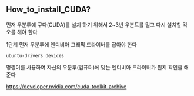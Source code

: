 ## How_to_install_CUDA?

먼저 우분투에 쿠다(CUDA)를 설치 하기 위해서 2~3번 우분트를 밀고 다시 설치할 각오를 해야 한다  

1단계 먼저 우분투에 엔디비아 그래픽 드라이버를 잡아야 한다 

```
ubuntu-drivers devices
```
명령어를 사용하여 자신의 우분투(컴퓨터)에 맞는 엔디비아 드라이버가 뭔지 확인을 해준다















https://developer.nvidia.com/cuda-toolkit-archive
